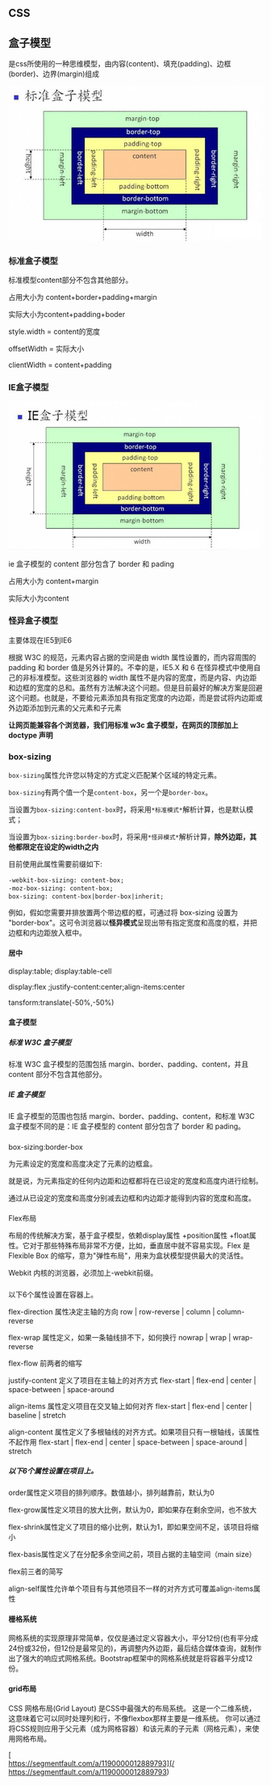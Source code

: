 ## CSS

## 盒子模型

是css所使用的一种思维模型，由内容\(content\)、填充\(padding\)、边框\(border\)、边界\(margin\)组成

![](/assets/79462090jw1f1it8lp6ssj20kq0cnjs4.jpg)

### 标准盒子模型

标准模型content部分不包含其他部分。

占用大小为 content+border+padding+margin

实际大小为content+padding+boder

style.width = content的宽度

offsetWidth = 实际大小

clientWidth = content+padding

### IE盒子模型

![](/assets/79462090jw1f1it9z7ugkj20lz0cu0tf.jpg)

ie 盒子模型的 content 部分包含了 border 和 pading

占用大小为 content+margin

实际大小为content

### 怪异盒子模型

主要体现在IE5到IE6

根据 W3C 的规范，元素内容占据的空间是由 width 属性设置的，而内容周围的 padding 和 border 值是另外计算的。不幸的是，IE5.X 和 6 在怪异模式中使用自己的非标准模型。这些浏览器的 width 属性不是内容的宽度，而是内容、内边距和边框的宽度的总和。虽然有方法解决这个问题。但是目前最好的解决方案是回避这个问题。也就是，不要给元素添加具有指定宽度的内边距，而是尝试将内边距或外边距添加到元素的父元素和子元素

**让网页能兼容各个浏览器，我们用标准 w3c 盒子模型，在网页的顶部加上 doctype 声明**

### box-sizing

`box-sizing`属性允许您以特定的方式定义匹配某个区域的特定元素。

`box-sizing`有两个值一个是`content-box`，另一个是`border-box`。

当设置为`box-sizing:content-box`时，将采用`*标准模式*`解析计算，也是默认模式；

当设置为`box-sizing:border-box`时，将采用`*怪异模式*`解析计算，**除外边距，其他都限定在设定的width之内**

目前使用此属性需要前缀如下:

```
-webkit-box-sizing: content-box;
-moz-box-sizing: content-box;
box-sizing: content-box|border-box|inherit;
```

例如，假如您需要并排放置两个带边框的框，可通过将 box-sizing 设置为 "border-box"。这可令浏览器以**怪异模式**呈现出带有指定宽度和高度的框，并把边框和内边距放入框中。

#### 居中

display:table; display:table-cell

display:flex ;justify-content:center;align-items:center

tansform:translate\(-50%,-50%\)

#### 盒子模型

##### 标准 W3C 盒子模型

标准 W3C 盒子模型的范围包括 margin、border、padding、content，并且 content 部分不包含其他部分。

##### IE 盒子模型

IE 盒子模型的范围也包括 margin、border、padding、content，和标准 W3C 盒子模型不同的是：IE 盒子模型的 content 部分包含了 border 和 pading。

##### 

box-sizing:border-box

为元素设定的宽度和高度决定了元素的边框盒。

就是说，为元素指定的任何内边距和边框都将在已设定的宽度和高度内进行绘制。

通过从已设定的宽度和高度分别减去边框和内边距才能得到内容的宽度和高度。

#### 

Flex布局

布局的传统解决方案，基于盒子模型，依赖display属性 +position属性 +float属性。它对于那些特殊布局非常不方便，比如，垂直居中就不容易实现。Flex 是 Flexible Box 的缩写，意为"弹性布局"，用来为盒状模型提供最大的灵活性。

Webkit 内核的浏览器，必须加上-webkit前缀。

##### 

以下6个属性设置在容器上。

flex-direction 属性决定主轴的方向 row \| row-reverse \| column \| column-reverse

flex-wrap 属性定义，如果一条轴线排不下，如何换行 nowrap \| wrap \| wrap-reverse

flex-flow 前两者的缩写

justify-content 定义了项目在主轴上的对齐方式 flex-start \| flex-end \| center \| space-between \| space-around

align-items 属性定义项目在交叉轴上如何对齐 flex-start \| flex-end \| center \| baseline \| stretch

align-content 属性定义了多根轴线的对齐方式。如果项目只有一根轴线，该属性不起作用 flex-start \| flex-end \| center \| space-between \| space-around \| stretch

##### 以下6个属性设置在项目上。

order属性定义项目的排列顺序。数值越小，排列越靠前，默认为0

flex-grow属性定义项目的放大比例，默认为0，即如果存在剩余空间，也不放大

flex-shrink属性定义了项目的缩小比例，默认为1，即如果空间不足，该项目将缩小

flex-basis属性定义了在分配多余空间之前，项目占据的主轴空间（main size）

flex前三者的简写

align-self属性允许单个项目有与其他项目不一样的对齐方式可覆盖align-items属性

#### 栅格系统

网格系统的实现原理非常简单，仅仅是通过定义容器大小，平分12份\(也有平分成24份或32份，但12份是最常见的\)，再调整内外边距，最后结合媒体查询，就制作出了强大的响应式网格系统。Bootstrap框架中的网格系统就是将容器平分成12份。

#### grid布局

CSS 网格布局\(Grid Layout\) 是CSS中最强大的布局系统。 这是一个二维系统，这意味着它可以同时处理列和行，不像flexbox那样主要是一维系统。 你可以通过将CSS规则应用于父元素（成为网格容器）和该元素的子元素（网格元素），来使用网格布局。

[  
https://segmentfault.com/a/1190000012889793](/ https://segmentfault.com/a/1190000012889793)

